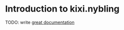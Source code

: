 # Introduction to kixi.nybling

TODO: write [great documentation](http://jacobian.org/writing/what-to-write/)
